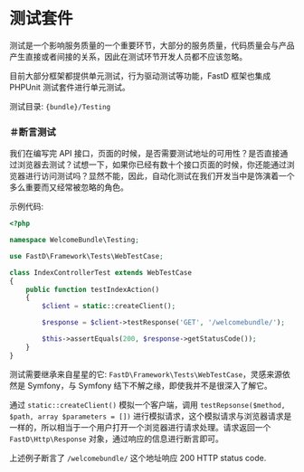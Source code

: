 # 测试套件

测试是一个影响服务质量的一个重要环节，大部分的服务质量，代码质量会与产品产生直接或者间接的关系，因此在测试环节开发人员都不应该忽略。

目前大部分框架都提供单元测试，行为驱动测试等功能，FastD 框架也集成 PHPUnit 测试套件进行单元测试。

测试目录: `{bundle}/Testing`

### ＃断言测试

我们在编写完 API 接口，页面的时候，是否需要测试地址的可用性？是否直接通过浏览器去测试？试想一下，如果你已经有数十个接口页面的时候，你还能通过浏览器进行访问测试吗？显然不能，因此，自动化测试在我们开发当中是饰演着一个多么重要而又经常被忽略的角色。

示例代码:

```php
<?php

namespace WelcomeBundle\Testing;

use FastD\Framework\Tests\WebTestCase;

class IndexControllerTest extends WebTestCase
{
    public function testIndexAction()
    {
        $client = static::createClient();

        $response = $client->testResponse('GET', '/welcomebundle/');

        $this->assertEquals(200, $response->getStatusCode());
    }
}
```

测试需要继承来自星星的它: `FastD\Framework\Tests\WebTestCase`，灵感来源依然是 Symfony，与 Symfony 结下不解之缘，即使我并不是很深入了解它。

通过 `static::createClient()` 模拟一个客户端，调用 `testRepsonse($method, $path, array $parameters = [])` 进行模拟请求，这个模拟请求与浏览器请求是一样的，所以相当于一个用户打开一个浏览器进行请求处理。请求返回一个 `FastD\Http\Response` 对象，通过响应的信息进行断言即可。

上述例子断言了 `/welcomebundle/` 这个地址响应 200 HTTP status code.

